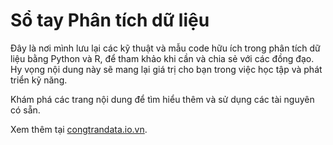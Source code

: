 # Sổ tay Phân tích dữ liệu

Đây là nơi mình lưu lại các kỹ thuật và mẫu code hữu ích trong phân tích dữ liệu bằng Python và R, để tham khảo khi cần và chia sẻ với các đồng đạo. Hy vọng nội dung này sẽ mang lại giá trị cho bạn trong việc học tập và phát triển kỹ năng.

Khám phá các trang nội dung để tìm hiểu thêm và sử dụng các tài nguyên có sẵn.

Xem thêm tại [congtrandata.io.vn](https://congtrandata.io.vn).

```{tableofcontents}
```



